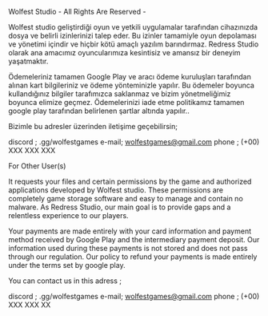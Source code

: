 Wolfest Studio - All Rights Are Reserved -

Wolfest studio geliştirdiği oyun ve yetkili uygulamalar tarafından cihazınızda dosya ve belirli izinlerinizi talep eder.
Bu izinler tamamiyle oyun depolaması ve yönetimi içindir ve hiçbir kötü amaçlı yazılım barındırmaz.
Redress Studio olarak ana amacımız oyuncularımıza kesintisiz ve amansız bir deneyim yaşatmaktır.


Ödemeleriniz tamamen Google Play ve aracı ödeme kuruluşları tarafından alınan kart bilgileriniz ve ödeme yönteminizle yapılır.
Bu ödemeler boyunca kullandığınız bilgiler tarafımızca saklanmaz ve bizim yönetmeliğimiz boyunca elimize geçmez.
Ödemelerinizi iade etme politikamız tamamen google play tarafından belirlenen şartlar altında yapılır..

Bizimle bu adresler üzerinden iletişime geçebilirsin;

discord ; .gg/wolfestgames
e-mail; wolfestgames@gmail.com
phone ; (+00) XXX XXX XXX


For Other User(s)

It requests your files and certain permissions by the game and authorized applications developed by Wolfest studio.
These permissions are completely game storage software and easy to manage and contain no malware.
As Redress Studio, our main goal is to provide gaps and a relentless experience to our players.

Your payments are made entirely with your card information and payment method received by Google Play and the intermediary payment deposit.
Our information used during these payments is not stored and does not pass through our regulation.
Our policy to refund your payments is made entirely under the terms set by google play.

You can contact us in this adress ;

discord ; .gg/wolfestgames
e-mail; wolfestgames@gmail.com
phone ; (+00) XXX XXX XX

